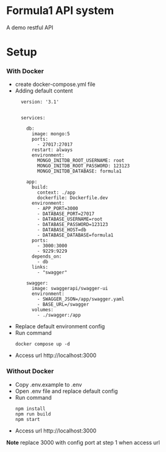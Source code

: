 # Formula1 API system
A demo restful API 


# Setup

### With Docker

- create docker-compose.yml file
- Adding default content
  ```
    version: '3.1'


    services:

      db:
        image: mongo:5
        ports:
          - 27017:27017
        restart: always
        environment:
          MONGO_INITDB_ROOT_USERNAME: root
          MONGO_INITDB_ROOT_PASSWORD: 123123
          MONGO_INITDB_DATABASE: formula1

      app:
        build:
          context: ./app
          dockerfile: Dockerfile.dev
        environment:
          - APP_PORT=3000
          - DATABASE_PORT=27017
          - DATABASE_USERNAME=root
          - DATABASE_PASSWORD=123123
          - DATABASE_HOST=db
          - DATABASE_DATABASE=formula1
        ports:
          - 3000:3000
          - 9229:9229
        depends_on:
          - db
        links:
          - "swagger"

      swagger:
        image: swaggerapi/swagger-ui
        environment:
          - SWAGGER_JSON=/app/swagger.yaml
          - BASE_URL=/swagger
        volumes:
          - ./swagger:/app

    ```
- Replace default environment config
- Run command
  ```
  docker compose up -d
  ```
- Access url http://localhost:3000

### Without Docker
- Copy .env.example to .env
- Open .env file and replace default config 
- Run command
  ```
  npm install
  npm run build
  npm start
  ```
- Access url http://localhost:3000 

**Note**
replace 3000 with config port at step 1 when access url